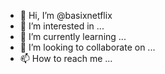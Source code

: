 - 👋 Hi, I’m @basixnetflix
- 👀 I’m interested in ...
- 🌱 I’m currently learning ...
- 💞️ I’m looking to collaborate on ...
- 📫 How to reach me ...

<!---
basixnetflix/basixnetflix is a ✨ special ✨ repository because its `README.md` (this file) appears on your GitHub profile.
You can click the Preview link to take a look at your changes.
--->
